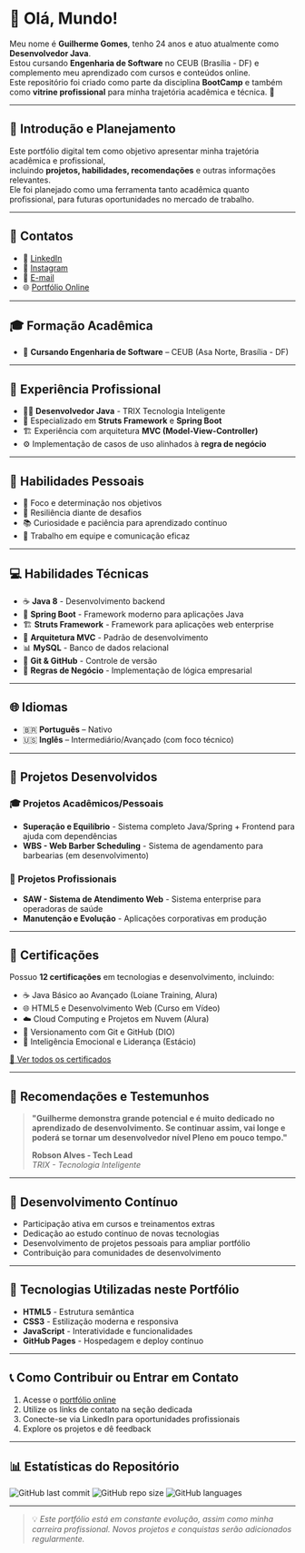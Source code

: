 # 👋 Olá, Mundo!

Meu nome é **Guilherme Gomes**, tenho 24 anos e atuo atualmente como **Desenvolvedor Java**.  
Estou cursando **Engenharia de Software** no CEUB (Brasília - DF) e complemento meu aprendizado com cursos e conteúdos online.  
Este repositório foi criado como parte da disciplina **BootCamp** e também como **vitrine profissional** para minha trajetória acadêmica e técnica. 🚀

---

## 📌 Introdução e Planejamento
Este portfólio digital tem como objetivo apresentar minha trajetória acadêmica e profissional,  
incluindo **projetos, habilidades, recomendações** e outras informações relevantes.  
Ele foi planejado como uma ferramenta tanto acadêmica quanto profissional, para futuras oportunidades no mercado de trabalho.  

---

## 🔗 Contatos
- 💼 [LinkedIn](https://www.linkedin.com/in/guilherme-gomes-824880279/)  
- 📸 [Instagram](https://www.instagram.com/gui_gomes_18/)  
- 📧 [E-mail](mailto:gui.gomes@sempreceub.com)
- 🌐 [Portfólio Online](https://github.com/guigomes2001)

---

## 🎓 Formação Acadêmica
- 📍 **Cursando Engenharia de Software** – CEUB (Asa Norte, Brasília - DF)

---

## 💼 Experiência Profissional
- 👨‍💻 **Desenvolvedor Java** - TRIX Tecnologia Inteligente
- 🌱 Especializado em **Struts Framework** e **Spring Boot**
- 🏗️ Experiência com arquitetura **MVC (Model-View-Controller)**
- ⚙️ Implementação de casos de uso alinhados à **regra de negócio**

---

## 🧩 Habilidades Pessoais
- 🎯 Foco e determinação nos objetivos  
- 💪 Resiliência diante de desafios  
- 📚 Curiosidade e paciência para aprendizado contínuo  
- 🤝 Trabalho em equipe e comunicação eficaz

---

## 💻 Habilidades Técnicas
- ☕ **Java 8** - Desenvolvimento backend
- 🚀 **Spring Boot** - Framework moderno para aplicações Java
- 🏗️ **Struts Framework** - Framework para aplicações web enterprise
- 🎨 **Arquitetura MVC** - Padrão de desenvolvimento
- 📊 **MySQL** - Banco de dados relacional
- 🔄 **Git & GitHub** - Controle de versão
- 🎯 **Regras de Negócio** - Implementação de lógica empresarial

---

## 🌐 Idiomas
- 🇧🇷 **Português** – Nativo  
- 🇺🇸 **Inglês** – Intermediário/Avançado (com foco técnico)  

---

## 📂 Projetos Desenvolvidos

### 🎓 Projetos Acadêmicos/Pessoais
- **Superação e Equilíbrio** - Sistema completo Java/Spring + Frontend para ajuda com dependências
- **WBS - Web Barber Scheduling** - Sistema de agendamento para barbearias (em desenvolvimento)

### 💼 Projetos Profissionais  
- **SAW - Sistema de Atendimento Web** - Sistema enterprise para operadoras de saúde
- **Manutenção e Evolução** - Aplicações corporativas em produção

---

## 📜 Certificações
Possuo **12 certificações** em tecnologias e desenvolvimento, incluindo:

- ☕ Java Básico ao Avançado (Loiane Training, Alura)
- 🌐 HTML5 e Desenvolvimento Web (Curso em Vídeo)
- ☁️ Cloud Computing e Projetos em Nuvem (Alura)
- 🔄 Versionamento com Git e GitHub (DIO)
- 🧠 Inteligência Emocional e Liderança (Estácio)

[📑 Ver todos os certificados](https://github.com/guigomes2001/portifolioHUB/tree/main/assets/docs/certificados)

---

## 📢 Recomendações e Testemunhos

> **"Guilherme demonstra grande potencial e é muito dedicado no aprendizado de desenvolvimento. Se continuar assim, vai longe e poderá se tornar um desenvolvedor nível Pleno em pouco tempo."**
>
> **Robson Alves - Tech Lead**  
> *TRIX - Tecnologia Inteligente*

---

## 🎯 Desenvolvimento Contínuo
- Participação ativa em cursos e treinamentos extras
- Dedicação ao estudo contínuo de novas tecnologias  
- Desenvolvimento de projetos pessoais para ampliar portfólio
- Contribuição para comunidades de desenvolvimento

---

## 🚀 Tecnologias Utilizadas neste Portfólio
- **HTML5** - Estrutura semântica
- **CSS3** - Estilização moderna e responsiva
- **JavaScript** - Interatividade e funcionalidades
- **GitHub Pages** - Hospedagem e deploy contínuo

---

## 📞 Como Contribuir ou Entrar em Contato
1. Acesse o [portfólio online](https://guigomes2001.github.io)
2. Utilize os links de contato na seção dedicada
3. Conecte-se via LinkedIn para oportunidades profissionais
4. Explore os projetos e dê feedback

---

## 📊 Estatísticas do Repositório
![GitHub last commit](https://img.shields.io/github/last-commit/guigomes2001/portifolioHUB)
![GitHub repo size](https://img.shields.io/github/repo-size/guigomes2001/portifolioHUB)
![GitHub languages]([https://img.shields.io/github/languages/top/guigomes2001/portifolioHUB](https://github.com/guigomes2001))

---

> 💡 *Este portfólio está em constante evolução, assim como minha carreira profissional. Novos projetos e conquistas serão adicionados regularmente.*
